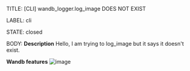 TITLE:
[CLI] wandb_logger.log_image DOES NOT EXIST

LABEL:
cli

STATE:
closed

BODY:
**Description**
Hello, I am trying to log_image but it says it doesn't exist.

**Wandb features**
![image](https://user-images.githubusercontent.com/44915621/152626165-1aa6990e-52ef-4252-a35d-3bb11a000518.png)





